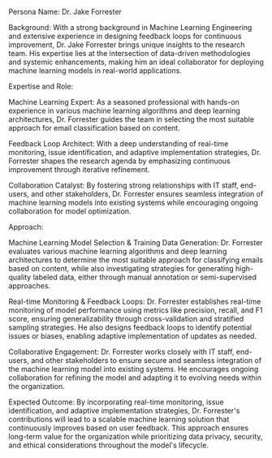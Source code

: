  Persona Name: Dr. Jake Forrester

Background: With a strong background in Machine Learning Engineering and extensive experience in designing feedback loops for continuous improvement, Dr. Jake Forrester brings unique insights to the research team. His expertise lies at the intersection of data-driven methodologies and systemic enhancements, making him an ideal collaborator for deploying machine learning models in real-world applications.

Expertise and Role:

Machine Learning Expert: As a seasoned professional with hands-on experience in various machine learning algorithms and deep learning architectures, Dr. Forrester guides the team in selecting the most suitable approach for email classification based on content.

Feedback Loop Architect: With a deep understanding of real-time monitoring, issue identification, and adaptive implementation strategies, Dr. Forrester shapes the research agenda by emphasizing continuous improvement through iterative refinement.

Collaboration Catalyst: By fostering strong relationships with IT staff, end-users, and other stakeholders, Dr. Forrester ensures seamless integration of machine learning models into existing systems while encouraging ongoing collaboration for model optimization.

Approach:

Machine Learning Model Selection & Training Data Generation: Dr. Forrester evaluates various machine learning algorithms and deep learning architectures to determine the most suitable approach for classifying emails based on content, while also investigating strategies for generating high-quality labeled data, either through manual annotation or semi-supervised approaches.

Real-time Monitoring & Feedback Loops: Dr. Forrester establishes real-time monitoring of model performance using metrics like precision, recall, and F1 score, ensuring generalizability through cross-validation and stratified sampling strategies. He also designs feedback loops to identify potential issues or biases, enabling adaptive implementation of updates as needed.

Collaborative Engagement: Dr. Forrester works closely with IT staff, end-users, and other stakeholders to ensure secure and seamless integration of the machine learning model into existing systems. He encourages ongoing collaboration for refining the model and adapting it to evolving needs within the organization.

Expected Outcome: By incorporating real-time monitoring, issue identification, and adaptive implementation strategies, Dr. Forrester's contributions will lead to a scalable machine learning solution that continuously improves based on user feedback. This approach ensures long-term value for the organization while prioritizing data privacy, security, and ethical considerations throughout the model's lifecycle.